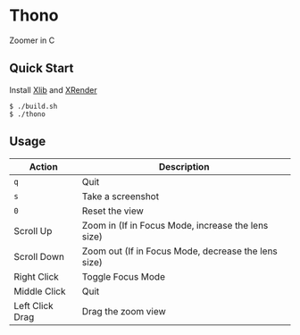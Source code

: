 # Thono
Zoomer in C

## Quick Start
Install [Xlib](https://www.x.org/releases/current/doc/libX11/libX11/libX11.html) and [XRender](https://www.x.org/releases/X11R7.7/doc/libXrender/libXrender.txt)

```console
$ ./build.sh
$ ./thono
```

## Usage
| Action          | Description                                         |
| --------------- | --------------------------------------------------- |
| `q`             | Quit                                                |
| `s`             | Take a screenshot                                   |
| `0`             | Reset the view                                      |
| Scroll Up       | Zoom in (If in Focus Mode, increase the lens size)  |
| Scroll Down     | Zoom out (If in Focus Mode, decrease the lens size) |
| Right Click     | Toggle Focus Mode                                   |
| Middle Click    | Quit                                                |
| Left Click Drag | Drag the zoom view                                  |
